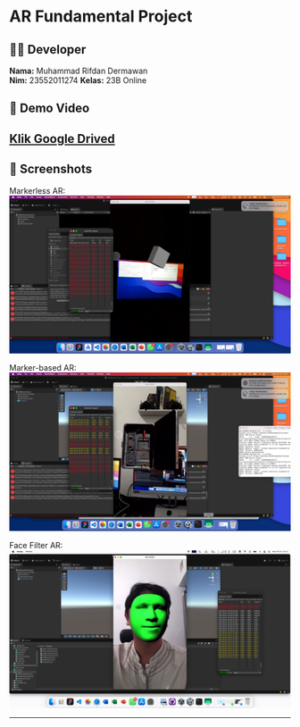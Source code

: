 #  AR Fundamental Project

## 👩‍💻 Developer
**Nama:** Muhammad Rifdan Dermawan   
**Nim:** 23552011274
**Kelas:** 23B Online 

## 🎥 Demo Video
[Klik Google Drived](https://drive.google.com/drive/folders/1XYOhv39U0raqYZ73lV0ztFnv4zWA83tI?usp=sharing)
---

## 📸 Screenshots

Markerless AR:  
![Markerless](Demo/AR-markless.png)

Marker-based AR:  
![Marker](Demo/Ar-marker2.png)

Face Filter AR:  
![Face Filter](Demo/Ar-FaceFilter.png)

---
